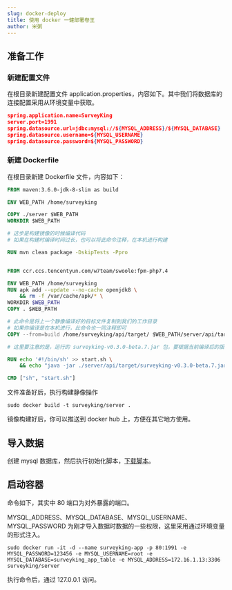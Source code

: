 ```yaml
---
slug: docker-deploy
title: 使用 docker 一健部署卷王
author: 米粥
---
```


## 准备工作

### 新建配置文件

在根目录新建配置文件 application.properties，内容如下。其中我们将数据库的连接配置采用从环境变量中获取。

```json
spring.application.name=SurveyKing
server.port=1991
spring.datasource.url=jdbc:mysql://${MYSQL_ADDRESS}/${MYSQL_DATABASE}
spring.datasource.username=${MYSQL_USERNAME}
spring.datasource.password=${MYSQL_PASSWORD}
```

### 新建 Dockerfile

在根目录新建 Dockerfile 文件，内容如下：

```dockerfile
FROM maven:3.6.0-jdk-8-slim as build

ENV WEB_PATH /home/surveyking

COPY ./server $WEB_PATH
WORKDIR $WEB_PATH

# 这步是构建镜像的时候编译代码
# 如果在构建时编译时间过长，也可以将此命令注释，在本机进行构建

RUN mvn clean package -DskipTests -Ppro


FROM ccr.ccs.tencentyun.com/w7team/swoole:fpm-php7.4

ENV WEB_PATH /home/surveyking
RUN apk add --update --no-cache openjdk8 \
    && rm -f /var/cache/apk/* \
WORKDIR $WEB_PATH
COPY . $WEB_PATH

# 此命令是将上一个静像编译好的目标文件复制到我们的工作目录
# 如果你编译是在本机进行，此命令也一同注释即可
COPY --from=build /home/surveyking/api/target/ $WEB_PATH/server/api/target

# 这里要注意的是，运行的 surveyking-v0.3.0-beta.7.jar 包，要根据当前编译后的版本号来修改启动命令

RUN echo '#!/bin/sh' >> start.sh \
    && echo "java -jar ./server/api/target/surveyking-v0.3.0-beta.7.jar" >> start.sh

CMD ["sh", "start.sh"]
```

文件准备好后，执行构建静像操作

```shell
sudo docker build -t surveyking/server .
```

镜像构建好后，你可以推送到 docker hub 上，方便在其它地方使用。

## 导入数据

创建 mysql 数据库，然后执行初始化脚本，[下载脚本](https://gitee.com/surveyking/surveyking/raw/master/server/rdbms/src/main/resources/scripts/init-mysql.sql)。

## 启动容器

命令如下，其实中 80 端口为对外暴露的端口。

MYSQL_ADDRESS、MYSQL_DATABASE、MYSQL_USERNAME、MYSQL_PASSWORD 为刚才导入数据时数据的一些权限，这里采用通过环境变量的形式注入。


```shell
sudo docker run -it -d --name surveyking-app -p 80:1991 -e MYSQL_PASSWORD=123456 -e MYSQL_USERNAME=root -e MYSQL_DATABASE=surveyking_app_table -e MYSQL_ADDRESS=172.16.1.13:3306 surveyking/server
```

执行命令后，通过 127.0.0.1 访问。